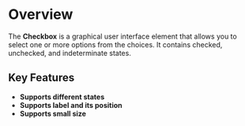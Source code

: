 # Overview

The **Checkbox** is a graphical user interface element that allows you to select one or more options from the choices.
It contains checked, unchecked, and indeterminate states.

## Key Features

* **Supports different states**
* **Supports label and its position**
* **Supports small size**
